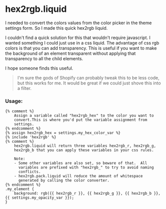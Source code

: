 # hex2rgb.liquid

I needed to convert the colors values from the color picker in the theme settings form.  So I made this quick hex2rgb liquid.

I couldn't find a quick solution for this that wouldn't require javascript.  I wanted something I could just use in a css liquid.  The advantage of css rgb colors is that you can add transparency.  This is useful if you want to make the background of an element transparent without applying that transparency to all the child elements.

I hope someone finds this useful.

> I'm sure the gods of Shopify can probably tweak this to be less code, 
>but this works for me.  It would be great if we could just shove this 
>into a filter.

### Usage:

    {% comment %}
        Assign a variable called "hex2rgb_hex" to the color you want to 
        convert.This is where you'd put the variable assignment from 
        settings.
    {% endcomment %}
    {% assign hex2rgb_hex = settings.my_hex_color_var %}
    {% include 'hex2rgb' %}
    {% comment %}
        hex2rgb.liquid will return three variables hex2rgb_r, hex2rgb_g, 
        hex2rgb_b that you can apply these variables in your css rules.
        
        Note:
        - Some other variables are also set, so beware of that.  All 
          variables are prefixed with "hex2rgb_" to try to avoid naming 
          conflicts.
        - hex2rgb.pack.liquid will reduce the amount of whitespace 
          generated by calling the color converter.
    {% endcomment %}
    .my_element {
        background: rgb({{ hex2rgb_r }}, {{ hex2rgb_g }}, {{ hex2rgb_b }}, {{ settings.my_opacity_var }});
    }
